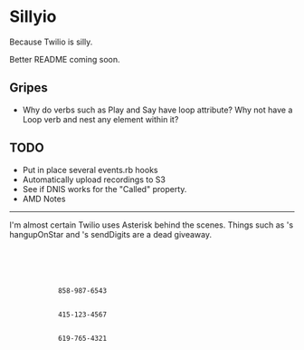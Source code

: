 Sillyio
=======

Because Twilio is silly.

Better README coming soon.

Gripes
------
* Why do verbs such as Play and Say have loop attribute? Why not have a Loop verb and nest any element within it?

TODO
------
* Put in place several events.rb hooks
* Automatically upload recordings to S3
* See if DNIS works for the "Called" property.
* AMD
Notes
-----
I'm almost certain Twilio uses Asterisk behind the scenes. Things such as <Dial>'s hangupOnStar and <Number>'s sendDigits are a dead giveaway.



<code>
<?xml version="1.0" encoding="UTF-8"?>  
<Response>  
    <Dial>  
        <Number>  
            858-987-6543  
        </Number>  
        <Number>  
            415-123-4567  
        </Number>  
        <Number>  
            619-765-4321  
        </Number>  
    </Dial>  
</Response> 
</code>
